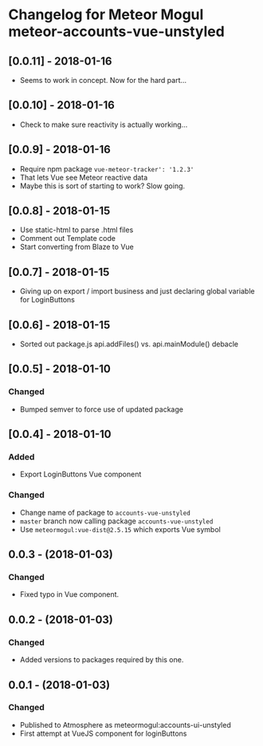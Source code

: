 # Changelog for Meteor Mogul meteor-accounts-vue-unstyled

## [0.0.11] - 2018-01-16

- Seems to work in concept.  Now for the hard part...

## [0.0.10] - 2018-01-16

- Check to make sure reactivity is actually working...

## [0.0.9] - 2018-01-16

- Require npm package `vue-meteor-tracker': '1.2.3'`
- That lets Vue see Meteor reactive data
- Maybe this is sort of starting to work?  Slow going.

## [0.0.8] - 2018-01-15

- Use static-html to parse .html files
- Comment out Template code
- Start converting from Blaze to Vue

## [0.0.7] - 2018-01-15

- Giving up on export / import business and just declaring global variable for LoginButtons

## [0.0.6] - 2018-01-15

- Sorted out package.js api.addFiles() vs. api.mainModule() debacle

## [0.0.5] - 2018-01-10

### Changed

* Bumped semver to force use of updated package

## [0.0.4] - 2018-01-10

### Added

* Export LoginButtons Vue component

### Changed

* Change name of package to `accounts-vue-unstyled`
* `master` branch now calling package `accounts-vue-unstyled`
* Use `meteormogul:vue-dist@2.5.15` which exports Vue symbol

## 0.0.3 - (2018-01-03)

### Changed

* Fixed typo in Vue component.

## 0.0.2 - (2018-01-03)

### Changed

* Added versions to packages required by this one.

## 0.0.1 - (2018-01-03)

### Changed

* Published to Atmosphere as meteormogul:accounts-ui-unstyled
* First attempt at VueJS component for loginButtons
